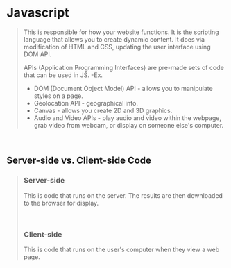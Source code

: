 # Javascript

>This is responsible for how your website functions. It is the scripting language that allows you to create dynamic content. It does via modification of HTML and CSS, updating the user interface using DOM API.
>
>APIs (Application Programming Interfaces) are pre-made sets of code that can be used in JS. 
> -Ex.
>   - DOM (Document Object Model) API - allows you to manipulate styles on a page.
>   - Geolocation API - geographical info.
>   - Canvas - allows you create 2D and 3D graphics.
>   - Audio and Video APIs - play audio and video within the webpage, grab video from webcam, or display on someone else's computer.

<br/>

## Server-side vs. Client-side Code

> ### Server-side
>
> This is code that runs on the server. The results are then downloaded to the browser for display.
>
><br/>
>
>### Client-side
>
> This is code that runs on the user's computer when they view a web page.